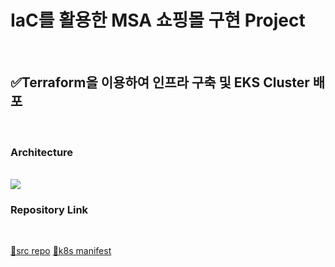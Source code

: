 # IaC를 활용한 MSA 쇼핑몰 구현 Project
<br>

## ✅Terraform을 이용하여 인프라 구축 및 EKS Cluster 배포
<br>

### Architecture
<br>
<img src="https://github.com/tthingbini/MSA-Project/assets/137377076/527234de-3291-43df-b105-66d16798d11c">

### Repository Link 
<br>

[🔗src repo](https://github.com/tthingbini/ecommerce-workshop-src.git)
[🔗k8s manifest](https://github.com/tthingbini/ecommerce-workshop-k8s-manifest.git)
